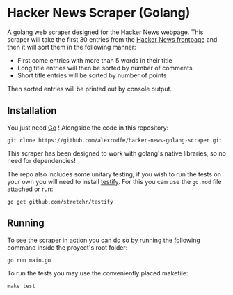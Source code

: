 # Hacker News Scraper (Golang)

A golang web scraper designed for the Hacker News webpage. This scraper will take the first 30 entries from the [Hacker News frontpage](https://news.ycombinator.com/) and then it will sort them in the following manner:

- First come entries with more than 5 words in their title
- Long title entries will then be sorted by number of comments
- Short title entries will be sorted by number of points

Then sorted entries will be printed out by console output.

## Installation

You just need [Go](https://go.dev/) !
Alongside the code in this repository:

```console
git clone https://github.com/alexrodfe/hacker-news-golang-scraper.git
```

This scraper has been designed to work with golang's native libraries, so no need for dependencies!

The repo also includes some unitary testing, if you wish to run the tests on your own you will need to install [testify](https://github.com/stretchr/testify).
For this you can use the `go.mod` file attached or run:

```console
go get github.com/stretchr/testify
```

## Running

To see the scraper in action you can do so by running the following command inside the proyect's root folder:

```console
go run main.go
```

To run the tests you may use the conveniently placed makefile:

```console
make test
```
